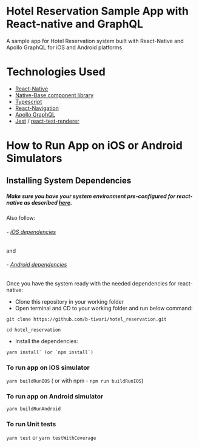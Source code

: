 # Hotel Reservation Sample App with React-native and GraphQL

A sample app for Hotel Reservation system built with React-Native and Apollo GraphQL for iOS and Android platforms

# Technologies Used

- [React-Native](https://facebook.github.io/react-native/docs/getting-started)
- [Native-Base component library](https://nativebase.io/)
- [Typescript](https://www.typescriptlang.org/)
- [React-Navigation](https://reactnavigation.org/)
- [Apollo GraphQL](https://www.apollographql.com/docs/react/)
- [Jest](https://jestjs.io/en/) / [react-test-renderer](https://reactjs.org/docs/test-renderer.html)

# How to Run App on iOS or Android Simulators

## Installing System Dependencies

##### Make sure you have your system environment pre-configured for react-native as described [here](https://facebook.github.io/react-native/docs/getting-started.html#installing-dependencies).

Also follow:

###### - [iOS dependencies](https://facebook.github.io/react-native/docs/getting-started.html#xcode)

and

###### - [Android dependencies](https://facebook.github.io/react-native/docs/getting-started.html#java-development-kit)

Once you have the system ready with the needed dependencies for react-native:

- Clone this repository in your working folder
- Open terminal and CD to your working folder and run below command:

```
git clone https://github.com/b-tiwari/hotel_reservation.git

cd hotel_reservation
```

- Install the dependencies:

```
yarn install` (or `npm install`)

```

### To run app on iOS simulator

`yarn buildRunIOS`
( or with npm - `npm run buildRunIOS`)

### To run app on Android simulator

`yarn buildRunAndroid`

### To run Unit tests

`yarn test`
or
`yarn testWithCoverage`
